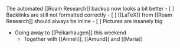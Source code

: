 The automated [[Roam Research]] backup now looks a bit better
    - [ ] Backlinks are still not formatted correctly
    - [ ] [[LaTeX]] from [[Roam Research]] should always be inline
    - [ ] Pictures are insanely big
- Going away to [[Peikarhaugen]] this weekend
    - Together with [[Anneli]], [[Amund]] and [[Maria]]
